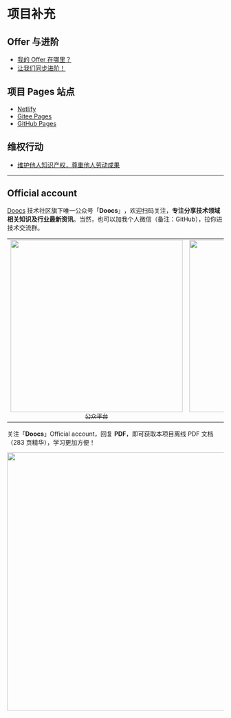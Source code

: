 # 项目补充

## Offer 与进阶

-   [我的 Offer 在哪里？](https://doocs.gitee.io/advanced-java/#/docs/extra-page/offer)
-   [让我们同步进阶！](https://doocs.gitee.io/advanced-java/#/docs/extra-page/advanced)

## 项目 Pages 站点

-   [Netlify](https://adjava.netlify.app)
-   [Gitee Pages](https://doocs.gitee.io/advanced-java)
-   [GitHub Pages](https://doocs.github.io/advanced-java)

## 维权行动

-   [维护他人知识产权，尊重他人劳动成果](./rights-defending-action.md)

---

## Official account

[Doocs](https://github.com/doocs) 技术社区旗下唯一公众号「**Doocs**」​，欢迎扫码关注，**专注分享技术领域相关知识及行业最新资讯**。当然，也可以加我个人微信（备注：GitHub），拉你进技术交流群。

<table>
  <tr>
    <td align="center" style="width: 200px;">
      <a href="https://github.com/doocs">
        <img src="https://cdn-doocs.oss-cn-shenzhen.aliyuncs.com/gh/doocs/advanced-java@main/images/qrcode-for-doocs.jpg" style="width: 400px;"><br>
        <sub>公众平台</sub>
      </a><br>
    </td>
    <td align="center" style="width: 200px;">
      <a href="https://github.com/yanglbme">
        <img src="https://cdn-doocs.oss-cn-shenzhen.aliyuncs.com/gh/doocs/advanced-java@main/images/qrcode-for-yanglbme.jpg" style="width: 400px;"><br>
        <sub>个人微信</sub>
      </a><br>
    </td>
  </tr>
</table>

关注「**Doocs**」Official account，回复 **PDF**，即可获取本项目离线 PDF 文档（283 页精华），学习更加方便！

<img src="https://cdn-doocs.oss-cn-shenzhen.aliyuncs.com/gh/doocs/advanced-java@main/images/pdf.png" style="width: 600px;"><br>

